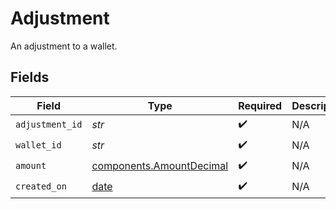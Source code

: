 # Adjustment

An adjustment to a wallet.


## Fields

| Field                                                                | Type                                                                 | Required                                                             | Description                                                          |
| -------------------------------------------------------------------- | -------------------------------------------------------------------- | -------------------------------------------------------------------- | -------------------------------------------------------------------- |
| `adjustment_id`                                                      | *str*                                                                | :heavy_check_mark:                                                   | N/A                                                                  |
| `wallet_id`                                                          | *str*                                                                | :heavy_check_mark:                                                   | N/A                                                                  |
| `amount`                                                             | [components.AmountDecimal](../../models/components/amountdecimal.md) | :heavy_check_mark:                                                   | N/A                                                                  |
| `created_on`                                                         | [date](https://docs.python.org/3/library/datetime.html#date-objects) | :heavy_check_mark:                                                   | N/A                                                                  |